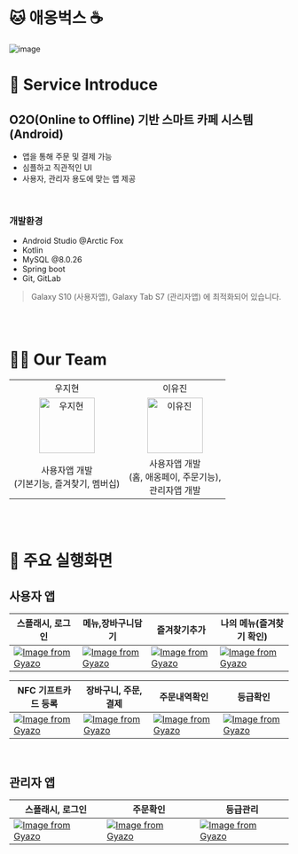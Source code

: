 # 🐱 애옹벅스 ☕
![image](https://user-images.githubusercontent.com/37680108/147854451-6cd35a91-3413-4f77-abec-e916fcbbdeb0.png)

# 💁 Service Introduce 
## O2O(Online to Offline) 기반 스마트 카페 시스템 (Android)
- 앱을 통해 주문 및 결제 가능
- 심플하고 직관적인 UI
- 사용자, 관리자 용도에 맞는 앱 제공

<br>

###  개발환경
- Android Studio @Arctic Fox
- Kotlin
- MySQL @8.0.26
- Spring boot
- Git, GitLab

> Galaxy S10 (사용자앱), Galaxy Tab S7 (관리자앱) 에 최적화되어 있습니다.


<br>
<br>

# 👩‍💻 Our Team
<table align="center">
    <tr>
        <td align="center">우지현</td>
        <td align="center">이유진</td>
    </tr>
    <tr>
        <td align="center">
            <a href="https://github.com/wjh51333">
                <img alt="우지현" src="https://avatars.githubusercontent.com/wjh51333" width="100" />
            </a>
        </td>
        <td align="center">
            <a href="https://github.com/euzl">
                <img alt="이유진" src="https://avatars.githubusercontent.com/euzl" width="100" />
            </a>
        </td>
    </tr>
    <tr>
        <td align="center">사용자앱 개발<br>(기본기능, 즐겨찾기, 멤버십)</td>
        <td align="center">사용자앱 개발<br>(홈, 애옹페이, 주문기능),<br>관리자앱 개발</td>
    </tr>
</table>

<br>
<br>

# 🔎 주요 실행화면
## 사용자 앱
|스플래시, 로그인|메뉴,장바구니담기|즐겨찾기추가|나의 메뉴(즐겨찾기 확인)|
|--|--|--|--|
|[![Image from Gyazo](https://i.gyazo.com/05148088e915aaa0d85c4dfc0df84ee9.gif)](https://gyazo.com/05148088e915aaa0d85c4dfc0df84ee9)|[![Image from Gyazo](https://i.gyazo.com/31230c7784ba68b918096a87a0e9c777.gif)](https://gyazo.com/31230c7784ba68b918096a87a0e9c777)|[![Image from Gyazo](https://i.gyazo.com/e3182877c06143e5f1af0ffaf88d00df.gif)](https://gyazo.com/e3182877c06143e5f1af0ffaf88d00df)|[![Image from Gyazo](https://i.gyazo.com/f352bd262374cf0069d7d5dd3fc56f4d.gif)](https://gyazo.com/f352bd262374cf0069d7d5dd3fc56f4d)|

|NFC 기프트카드 등록|장바구니, 주문, 결제|주문내역확인|등급확인|
|--|--|--|--|
|[![Image from Gyazo](https://i.gyazo.com/8c57aec81e07ced7735408ad9ce559f5.gif)](https://gyazo.com/8c57aec81e07ced7735408ad9ce559f5)|[![Image from Gyazo](https://i.gyazo.com/cbe063da55b0f292ff303d3f05c1a279.gif)](https://gyazo.com/cbe063da55b0f292ff303d3f05c1a279)|[![Image from Gyazo](https://i.gyazo.com/288f96509e60764c60f8bdda54b59ead.gif)](https://gyazo.com/288f96509e60764c60f8bdda54b59ead)|[![Image from Gyazo](https://i.gyazo.com/4dedb445dafedb776a28bc1df695c3e3.gif)](https://gyazo.com/4dedb445dafedb776a28bc1df695c3e3)|

<br>

## 관리자 앱
|스플래시, 로그인|주문확인|등급관리|
|--|--|--|
|[![Image from Gyazo](https://i.gyazo.com/153ccc9798e2064283305e9b28613cb2.gif)](https://gyazo.com/153ccc9798e2064283305e9b28613cb2)|[![Image from Gyazo](https://i.gyazo.com/a0bc5327a97001bcfa9cde6816d4fc86.gif)](https://gyazo.com/a0bc5327a97001bcfa9cde6816d4fc86)|[![Image from Gyazo](https://i.gyazo.com/3afdf04b24aa527bac2e3eadb1e7bca8.gif)](https://gyazo.com/3afdf04b24aa527bac2e3eadb1e7bca8)|


